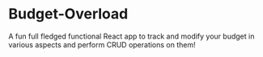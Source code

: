 # Budget-Overload
A fun full fledged functional React app to track and modify your budget in various aspects and perform CRUD operations on them!
